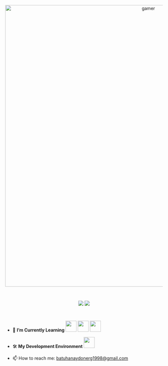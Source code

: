 <p align="center" >
 <img width="900" src="https://i.pinimg.com/originals/87/21/7e/87217e68d96c3b75d9dcb4e598a79235.gif" alt="gamer" border="0"  />
</p>

<br>

  <p align="center" >
<img  src="https://github-readme-stats.vercel.app/api/?username=batuhanaydonerdev&show_icons=true&title_color=3080ed&icon_color=3080ed&text_color=000000&bg_color=ffffff&hide_border=true&hide=contribs&hide_border=false">

<img src="https://github-readme-stats.vercel.app/api/top-langs/?username=batuhanaydonerdev&hide_langs_below=1&hide_border=true&layout=compact&langs_count=6&text_color=3080ed&bg_color=ffffff&title_color=3080ed">

</p>

<br>

- 🌱 **I’m Currently Learning**
<code title="Unity"><img height="35" src="https://seeklogo.com/images/U/unity-logo-988A22E703-seeklogo.com.png"></code>
<code title="React"><img height="35" src="https://miro.medium.com/max/500/1*cPh7ujRIfcHAy4kW2ADGOw.png"></code> 
<code title="Node.js"><img height="35" src="https://d3vlyaljhwga45.cloudfront.net/web-media/upload/nodejslogo.png"></code> 
- 🛠 **My Development Environment** 
<code title="Visual Studio Code"><img height="35" src="https://img.icons8.com/fluent/2x/visual-studio-code-2019.png"></code>


- 📫 How to reach me: batuhanaydonerg1998@gmail.com 
